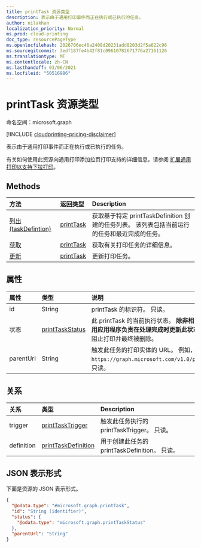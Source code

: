 ```yaml
---
title: printTask 资源类型
description: 表示由于通用打印事件而正在执行或已执行的任务。
author: nilakhan
localization_priority: Normal
ms.prod: cloud-printing
doc_type: resourcePageType
ms.openlocfilehash: 2026706ec46a2408d20231add8203d2f5a622c96
ms.sourcegitcommit: 3edf187fe4b42f81c09610782671776a27161126
ms.translationtype: MT
ms.contentlocale: zh-CN
ms.lasthandoff: 03/06/2021
ms.locfileid: "50516986"
---
```

# <a name="printtask-resource-type"></a>printTask 资源类型

命名空间：microsoft.graph

[!INCLUDE [cloudprinting-pricing-disclaimer](../../includes/cloudprinting-pricing-disclaimer.md)]

表示由于通用打印事件而正在执行或已执行的任务。

有关如何使用此资源向通用打印添加拉页打印支持的详细信息，请参阅 [扩展通用打印以支持下拉打印](/graph/universal-print-concept-overview#extending-universal-print-to-support-pull-printing)。

## <a name="methods"></a>Methods
|方法|返回类型|Description|
|:---|:---|:---|
| [列出 (taskDefintion) ](../api/printtaskdefinition-list-tasks.md) | [printTask](printtask.md) | 获取基于特定 printTaskDefinition 创建的任务列表。 该列表包括当前运行的任务和最近完成的任务。 |
| [获取](../api/printtask-get.md) | [printTask](printtask.md) | 获取有关打印任务的详细信息。 |
| [更新](../api/printtaskdefinition-update-task.md) | [printTask](printtask.md) | 更新打印任务。 |

## <a name="properties"></a>属性
|属性|类型|说明|
|:---|:---|:---|
|id|String|printTask 的标识符。 只读。|
|状态|[printTaskStatus](printtaskstatus.md)|此 printTask 的当前执行状态。 **除非相关 printJob 已重定向到另一台打印机，否则调用应用程序负责在处理完成时更新此状态。** 未能报告完成操作将导致相关打印作业被阻止打印并最终被删除。 |
|parentUrl|String|触发此任务的打印实体的 URL。 例如，`https://graph.microsoft.com/v1.0/print/printers/{printerId}/jobs/{jobId}`。 只读。|

## <a name="relationships"></a>关系
|关系|类型|Description|
|:---|:---|:---|
|trigger|[printTaskTrigger](printtasktrigger.md)|触发此任务执行的 printTaskTrigger。 只读。|
|definition|[printTaskDefinition](printtaskdefinition.md)|用于创建此任务的 printTaskDefinition。 只读。|

## <a name="json-representation"></a>JSON 表示形式
下面是资源的 JSON 表示形式。
<!-- {
  "blockType": "resource",
  "keyProperty": "id",
  "@odata.type": "microsoft.graph.printTask",
  "openType": false
}
-->
``` json
{
  "@odata.type": "#microsoft.graph.printTask",
  "id": "String (identifier)",
  "status": {
    "@odata.type": "microsoft.graph.printTaskStatus"
  },
  "parentUrl": "String"
}
```

